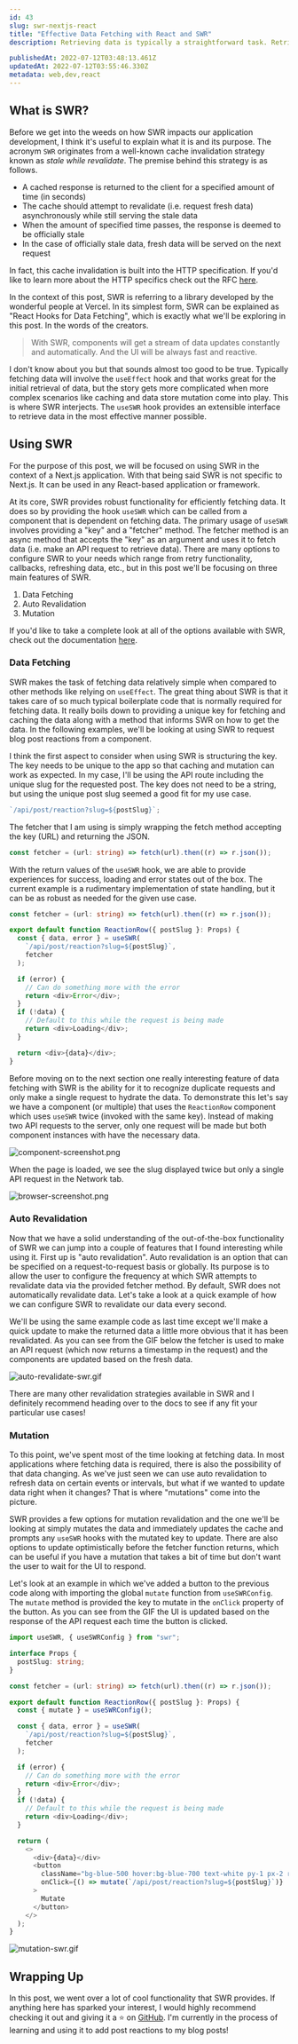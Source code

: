 ```yaml
---
id: 43
slug: swr-nextjs-react
title: "Effective Data Fetching with React and SWR"
description: Retrieving data is typically a straightforward task. Retrieving data in the most efficient manner can be more complex. This post will dive into how SWR can simplify the process of fetching data while also solving potentially complex problems like performance, caching, data store mutation, and more. Let's dive in!

publishedAt: 2022-07-12T03:48:13.461Z
updatedAt: 2022-07-12T03:55:46.330Z
metadata: web,dev,react
---
```

## What is SWR?

Before we get into the weeds on how SWR impacts our application development, I think it's useful to explain what it is and its purpose. The acronym `SWR` originates from a well-known cache invalidation strategy known as _stale while revalidate_. The premise behind this strategy is as follows.

- A cached response is returned to the client for a specified amount of time (in seconds)
- The cache should attempt to revalidate (i.e. request fresh data) asynchronously while still serving the stale data
- When the amount of specified time passes, the response is deemed to be officially stale
- In the case of officially stale data, fresh data will be served on the next request

In fact, this cache invalidation is built into the HTTP specification. If you'd like to learn more about the HTTP specifics check out the RFC [here](https://datatracker.ietf.org/doc/html/rfc5861#section-3).

In the context of this post, SWR is referring to a library developed by the wonderful people at Vercel. In its simplest form, SWR can be explained as "React Hooks for Data Fetching", which is exactly what we'll be exploring in this post. In the words of the creators.

> With SWR, components will get a stream of data updates constantly and automatically. And the UI will be always fast and reactive.

I don't know about you but that sounds almost too good to be true. Typically fetching data will involve the `useEffect` hook and that works great for the initial retrieval of data, but the story gets more complicated when more complex scenarios like caching and data store mutation come into play. This is where SWR interjects. The `useSWR` hook provides an extensible interface to retrieve data in the most effective manner possible.

## Using SWR

For the purpose of this post, we will be focused on using SWR in the context of a Next.js application. With that being said SWR is not specific to Next.js. It can be used in any React-based application or framework.

At its core, SWR provides robust functionality for efficiently fetching data. It does so by providing the hook `useSWR` which can be called from a component that is dependent on fetching data. The primary usage of `useSWR` involves providing a "key" and a "fetcher" method. The fetcher method is an async method that accepts the "key" as an argument and uses it to fetch data (i.e. make an API request to retrieve data). There are many options to configure SWR to your needs which range from retry functionality, callbacks, refreshing data, etc., but in this post we'll be focusing on three main features of SWR.

1. Data Fetching
1. Auto Revalidation
1. Mutation

If you'd like to take a complete look at all of the options available with SWR, check out the documentation [here](https://swr.vercel.app/docs/options).

### Data Fetching

SWR makes the task of fetching data relatively simple when compared to other methods like relying on `useEffect`. The great thing about SWR is that it takes care of so much typical boilerplate code that is normally required for fetching data. It really boils down to providing a unique key for fetching and caching the data along with a method that informs SWR on how to get the data. In the following examples, we'll be looking at using SWR to request blog post reactions from a component.

I think the first aspect to consider when using SWR is structuring the key. The key needs to be unique to the app so that caching and mutation can work as expected. In my case, I'll be using the API route including the unique slug for the requested post. The key does not need to be a string, but using the unique post slug seemed a good fit for my use case.

```typescript
`/api/post/reaction?slug=${postSlug}`;
```

The fetcher that I am using is simply wrapping the fetch method accepting the key (URL) and returning the JSON.

```typescript
const fetcher = (url: string) => fetch(url).then((r) => r.json());
```

With the return values of the `useSWR` hook, we are able to provide experiences for success, loading and error states out of the box. The current example is a rudimentary implementation of state handling, but it can be as robust as needed for the given use case.

```typescript
const fetcher = (url: string) => fetch(url).then((r) => r.json());

export default function ReactionRow({ postSlug }: Props) {
  const { data, error } = useSWR(
    `/api/post/reaction?slug=${postSlug}`,
    fetcher
  );

  if (error) {
    // Can do something more with the error
    return <div>Error</div>;
  }
  if (!data) {
    // Default to this while the request is being made
    return <div>Loading</div>;
  }

  return <div>{data}</div>;
}
```

Before moving on to the next section one really interesting feature of data fetching with SWR is the ability for it to recognize duplicate requests and only make a single request to hydrate the data. To demonstrate this let's say we have a component (or multiple) that uses the `ReactionRow` component which uses `useSWR` twice (invoked with the same key). Instead of making two API requests to the server, only one request will be made but both component instances with have the necessary data.

![component-screenshot.png](https://res.cloudinary.com/aaron-bos/image/upload/v1657596975/component_screenshot_595dd31393.png)

When the page is loaded, we see the slug displayed twice but only a single API request in the Network tab.

![browser-screenshot.png](https://res.cloudinary.com/aaron-bos/image/upload/v1657596976/browser_screenshot_f370bd225b.png)

### Auto Revalidation

Now that we have a solid understanding of the out-of-the-box functionality of SWR we can jump into a couple of features that I found interesting while using it. First up is "auto revalidation". Auto revalidation is an option that can be specified on a request-to-request basis or globally. Its purpose is to allow the user to configure the frequency at which SWR attempts to revalidate data via the provided fetcher method. By default, SWR does not automatically revalidate data. Let's take a look at a quick example of how we can configure SWR to revalidate our data every second.

We'll be using the same example code as last time except we'll make a quick update to make the returned data a little more obvious that it has been revalidated. As you can see from the GIF below the fetcher is used to make an API request (which now returns a timestamp in the request) and the components are updated based on the fresh data.

![auto-revalidate-swr.gif](https://res.cloudinary.com/aaron-bos/image/upload/v1657596976/auto_revalidate_swr_78e5e81ef5.gif)

There are many other revalidation strategies available in SWR and I definitely recommend heading over to the docs to see if any fit your particular use cases!

### Mutation

To this point, we've spent most of the time looking at fetching data. In most applications where fetching data is required, there is also the possibility of that data changing. As we've just seen we can use auto revalidation to refresh data on certain events or intervals, but what if we wanted to update data right when it changes? That is where "mutations" come into the picture.

SWR provides a few options for mutation revalidation and the one we'll be looking at simply mutates the data and immediately updates the cache and prompts any `useSWR` hooks with the mutated key to update. There are also options to update optimistically before the fetcher function returns, which can be useful if you have a mutation that takes a bit of time but don't want the user to wait for the UI to respond.

Let's look at an example in which we've added a button to the previous code along with importing the global `mutate` function from `useSWRConfig`. The `mutate` method is provided the key to mutate in the `onClick` property of the button. As you can see from the GIF the UI is updated based on the response of the API request each time the button is clicked.

```typescript
import useSWR, { useSWRConfig } from "swr";

interface Props {
  postSlug: string;
}

const fetcher = (url: string) => fetch(url).then((r) => r.json());

export default function ReactionRow({ postSlug }: Props) {
  const { mutate } = useSWRConfig();

  const { data, error } = useSWR(
    `/api/post/reaction?slug=${postSlug}`,
    fetcher
  );

  if (error) {
    // Can do something more with the error
    return <div>Error</div>;
  }
  if (!data) {
    // Default to this while the request is being made
    return <div>Loading</div>;
  }

  return (
    <>
      <div>{data}</div>
      <button
        className="bg-blue-500 hover:bg-blue-700 text-white py-1 px-2 rounded"
        onClick={() => mutate(`/api/post/reaction?slug=${postSlug}`)}
      >
        Mutate
      </button>
    </>
  );
}
```

![mutation-swr.gif](https://res.cloudinary.com/aaron-bos/image/upload/v1657596975/mutation_swr_38ce0de06a.gif)

## Wrapping Up

In this post, we went over a lot of cool functionality that SWR provides. If anything here has sparked your interest, I would highly recommend checking it out and giving it a ⭐ on [GitHub](https://github.com/vercel/swr). I'm currently in the process of learning and using it to add post reactions to my blog posts!
